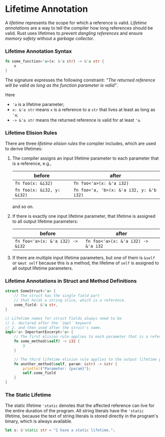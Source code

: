 # Lifetime Annotation

A *lifetime* represents the scope for which a reference is valid.
*Lifetime annotations* are a way to tell the compiler how long references should be valid. 
Rust uses lifetimes to prevent *dangling references* and ensure *memory safety* without a *garbage collector*.

### Lifetime Annotation Syntax

```rust
fn some_function<'a>(x: &'a str) -> &'a str {
    x
}
```

The signature expresses the following constraint:
*"The returned reference will be valid as long as the function parameter is valid"*.

Here
- `'a` is a lifetime parameter;
- `x: &'a str` means `x` is a reference to a `str` that lives at least as long as `'a`;
- `-> &'a str` means the returned reference is valid for at least `'a`.

### Lifetime Elision Rules

There are three *lifetime elision rules* the compiler includes, which are used to derive lifetimes:

1. The compiler assigns an input lifetime parameter to each parameter that is a reference,  e.g.,

    | before                     | after                                    |
    |----------------------------|------------------------------------------|
    | `fn foo(x: &i32)`          | `fn foo<'a>(x: &'a i32)`                 |
    | `fn foo(x: &i32, y: &i32)` | `fn foo<'a, 'b>(x: &'a i32, y: &'b i32)` |
    and so on.


2. If there is exactly one input lifetime parameter,
that lifetime is assigned to all output lifetime parameters:

    | before                           | after                               |
    |----------------------------------|-------------------------------------|
    | `fn foo<'a>(x: &'a i32) -> &i32` | `fn foo<'a>(x: &'a i32) -> &'a i32` |


3. If there are multiple input lifetime parameters,
but one of them is `&self` or `&mut self` because this is a method,
the lifetime of `self` is assigned to all output lifetime parameters.

### Lifetime Annotations in Struct and Method Definitions

```rust
struct SomeStruct<'a> {
    // The struct has the single field part
    // that holds a string slice, which is a reference.
    some_field: &'a str,
}

// Lifetime names for struct fields always need to be
// 1. declared after the `impl` keyword
// 2. and then used after the struct's name.
impl<'a> ImportantExcerpt<'a> {
    // The first elision rule applies to each parameter that is a reference
    fn some_method(&self) -> i32 {
        3
    }

    // The third lifetime elision rule applies to the output lifetime parameter
    fn another_method(&self, param: &str) -> &str {
        println!("Parameter: {param}");
        self.some_field
    }
}
```

### The Static Lifetime

The static lifetime `'static` denotes that the affected reference can live for the entire duration of the program.
All string literals have the `'static` lifetime, 
because the text of string literals is stored directly in the program's binary, 
which is always available.

```rust
let s: &'static str = "I have a static lifetime.";
```
